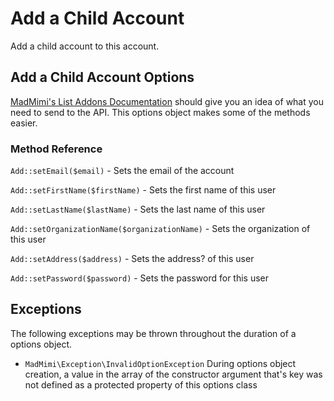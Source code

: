 # Add a Child Account

Add a child account to this account.

## Add a Child Account Options

[MadMimi's List Addons Documentation](https://madmimi.com/developer/addon-api-methods) should give you an idea
of what you need to send to the API.  This options object makes some of the methods easier.   

### Method Reference

`Add::setEmail($email)` - Sets the email of the account

`Add::setFirstName($firstName)` - Sets the first name of this user

`Add::setLastName($lastName)` - Sets the last name of this user

`Add::setOrganizationName($organizationName)` - Sets the organization of this user

`Add::setAddress($address)` - Sets the address? of this user

`Add::setPassword($password)` - Sets the password for this user

## Exceptions

The following exceptions may be thrown throughout the duration of a options object.  

- `MadMimi\Exception\InvalidOptionException` During options object creation, a value in the array of the constructor argument that's key was not defined as a protected property of this options class
